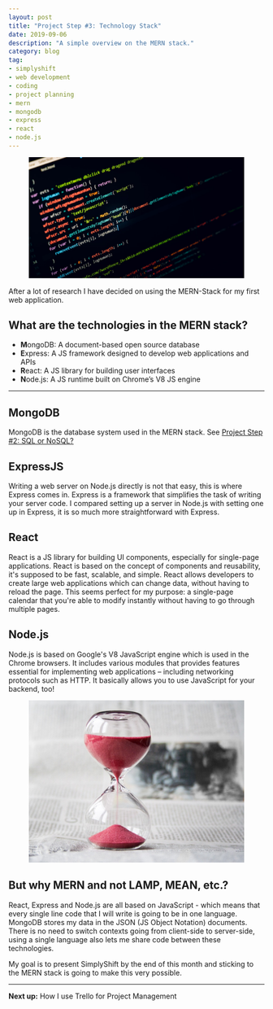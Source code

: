 ```yaml
---
layout: post
title: "Project Step #3: Technology Stack"
date: 2019-09-06
description: "A simple overview on the MERN stack."
category: blog
tag:
- simplyshift
- web development
- coding
- project planning
- mern
- mongodb
- express
- react
- node.js
---
```

<figure>
	<img src="../assets/images/posts/code.jpeg">
</figure>

After a lot of research I have decided on using the MERN-Stack for my first web application. 

## What are the technologies in the MERN stack?
* **M**ongoDB: A document-based open source database
* **E**xpress: A JS framework designed to develop web applications and APIs
* **R**eact: A JS library for building user interfaces
* **N**ode.js: A JS runtime built on Chrome’s V8 JS engine

---

## MongoDB
MongoDB is the database system used in the MERN stack. See <a href="https://winnekes.github.io/project-step-2-sql-or-nosql/">Project Step #2: SQL or NoSQL?</a>

## ExpressJS
Writing a web server on Node.js directly is not that easy, this is where Express comes in. Express is a framework that simplifies the task of writing your server code. I compared setting up a server in Node.js with setting one up in Express, it is so much more straightforward with Express.


## React
React is a JS library for building UI components, especially for single-page applications. React is based on the concept of components and reusability, it's supposed to be fast, scalable, and simple.
React allows developers to create large web applications which can change data, without having to reload the page. This seems perfect for my purpose: a single-page calendar that you're able to modify instantly without having to go through multiple pages.


## Node.js
Node.js is based on Google's V8 JavaScript engine which is used in the Chrome browsers. It includes various modules that provides features essential for implementing web applications – including networking protocols such as HTTP. It basically allows you to use JavaScript for your backend, too!

<figure>
	<img src="../assets/images/posts/time.jpg">
</figure>

## But why MERN and not LAMP, MEAN, etc.?
React, Express and Node.js are all based on JavaScript - which means that every single line code that I will write is going to be in one language. MongoDB stores my data in the JSON (JS Object Notation) documents.
There is no need to switch contexts going from client-side to server-side, using a single language also lets me share code between these technologies.

My goal is to present SimplyShift by the end of this month and sticking to the MERN stack is going to make this very possible.

---

**Next up:** How I use Trello for Project Management
